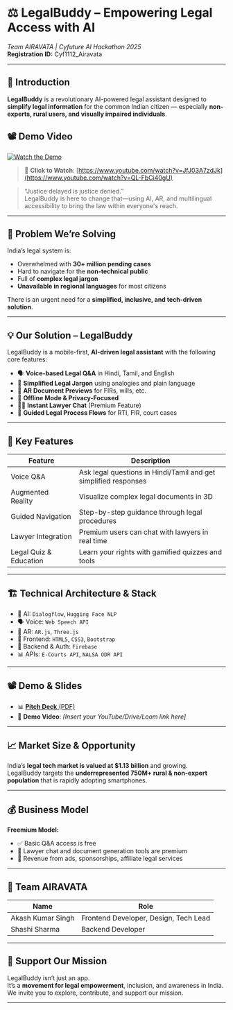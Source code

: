 # ⚖️ LegalBuddy – Empowering Legal Access with AI  
*Team AIRAVATA | Cyfuture AI Hackathon 2025*  
**Registration ID:** Cyf1112_Airavata

---

## 🌟 Introduction

**LegalBuddy** is a revolutionary AI-powered legal assistant designed to **simplify legal information** for the common Indian citizen — especially **non-experts, rural users, and visually impaired individuals**.

## 📽️ Demo Video

[![Watch the Demo](https://img.youtube.com/vi/JfJ03A7zdJk/maxresdefault.jpg)](https://www.youtube.com/watch?v=QL-FbCi40gU)

> 🔗 **Click to Watch**: [https://www.youtube.com/watch?v=JfJ03A7zdJk](https://www.youtube.com/watch?v=QL-FbCi40gU)


> “Justice delayed is justice denied.”  
LegalBuddy is here to change that—using AI, AR, and multilingual accessibility to bring the law within everyone's reach.

---

## 🧩 Problem We’re Solving

India’s legal system is:
- Overwhelmed with **30+ million pending cases**
- Hard to navigate for the **non-technical public**
- Full of **complex legal jargon**
- **Unavailable in regional languages** for most citizens

There is an urgent need for a **simplified, inclusive, and tech-driven solution**.

---

## 💡 Our Solution – LegalBuddy

LegalBuddy is a mobile-first, **AI-driven legal assistant** with the following core features:

- 🗣️ **Voice-based Legal Q&A** in Hindi, Tamil, and English
- 🧠 **Simplified Legal Jargon** using analogies and plain language
- 🧾 **AR Document Previews** for FIRs, wills, etc.
- 🔐 **Offline Mode & Privacy-Focused**
- 👩‍⚖️ **Instant Lawyer Chat** (Premium Feature)
- 📱 **Guided Legal Process Flows** for RTI, FIR, court cases

---

## 🧬 Key Features

| Feature             | Description |
|---------------------|-------------|
| Voice Q&A           | Ask legal questions in Hindi/Tamil and get simplified responses |
| Augmented Reality   | Visualize complex legal documents in 3D |
| Guided Navigation   | Step-by-step guidance through legal procedures |
| Lawyer Integration  | Premium users can chat with lawyers in real time |
| Legal Quiz & Education | Learn your rights with gamified quizzes and tools |

---

## 🏗️ Technical Architecture & Stack

- 🧠 AI: `Dialogflow`, `Hugging Face NLP`
- 🗣️ Voice: `Web Speech API`
- 🧾 AR: `AR.js`, `Three.js`
- 📱 Frontend: `HTML5`, `CSS3`, `Bootstrap`
- 🔐 Backend & Auth: `Firebase`
- 📊 APIs: `E-Courts API`, `NALSA ODR API`

---

## 📽️ Demo & Slides

- 📊 [**Pitch Deck** (PDF)](./presentation/Cyf1112_Airavata_Phase%20I.pdf)
- 🎥 **Demo Video**: _[Insert your YouTube/Drive/Loom link here]_

---

## 📈 Market Size & Opportunity

India’s **legal tech market is valued at $1.13 billion** and growing.  
LegalBuddy targets the **underrepresented 750M+ rural & non-expert population** that is rapidly adopting smartphones.

---

## 💰 Business Model

**Freemium Model:**
- ✅ Basic Q&A access is free
- 💬 Lawyer chat and document generation tools are premium
- 📢 Revenue from ads, sponsorships, affiliate legal services

---

## 👥 Team AIRAVATA

| Name           | Role                  |
|----------------|-----------------------|
| Akash Kumar Singh   | Frontend Developer, Design, Tech Lead |
| Shashi Sharma        | Backend Developer |

---

## 🤝 Support Our Mission

LegalBuddy isn’t just an app.  
It’s a **movement for legal empowerment**, inclusion, and awareness in India.  
We invite you to explore, contribute, and support our mission.

---

